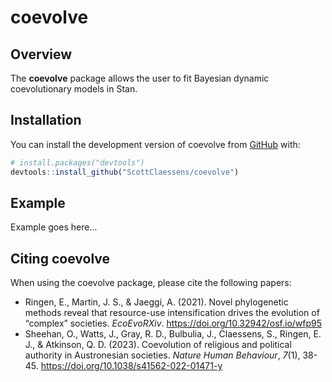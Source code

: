 
<!-- README.md is generated from README.Rmd. Please edit that file -->

# coevolve

<!-- badges: start -->
<!-- badges: end -->

## Overview

The **coevolve** package allows the user to fit Bayesian dynamic
coevolutionary models in Stan.

## Installation

You can install the development version of coevolve from
[GitHub](https://github.com/) with:

``` r
# install.packages("devtools")
devtools::install_github("ScottClaessens/coevolve")
```

## Example

Example goes here…

## Citing coevolve

When using the coevolve package, please cite the following papers:

- Ringen, E., Martin, J. S., & Jaeggi, A. (2021). Novel phylogenetic
  methods reveal that resource-use intensification drives the evolution
  of “complex” societies. *EcoEvoRXiv*.
  <https://doi.org/10.32942/osf.io/wfp95>
- Sheehan, O., Watts, J., Gray, R. D., Bulbulia, J., Claessens, S.,
  Ringen, E. J., & Atkinson, Q. D. (2023). Coevolution of religious and
  political authority in Austronesian societies. *Nature Human
  Behaviour*, *7*(1), 38-45.
  <https://doi.org/10.1038/s41562-022-01471-y>
